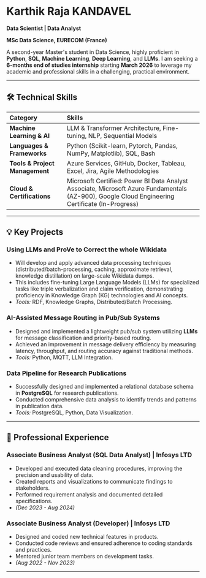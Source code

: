 # Karthik Raja KANDAVEL
**Data Scientist | Data Analyst**

**MSc Data Science, EURECOM (France)**

A second-year Master's student in Data Science, highly proficient in **Python**, **SQL**, **Machine Learning**, **Deep Learning**, and **LLMs**. I am seeking a **6-months end of studies internship** starting **March 2026** to leverage my academic and professional skills in a challenging, practical environment.

---

## 🛠️ Technical Skills

| Category | Skills |
| :--- | :--- |
| **Machine Learning & AI** | LLM & Transformer Architecture, Fine-tuning, NLP, Sequential Models |
| **Languages & Frameworks** | Python (Scikit-learn, Pytorch, Pandas, NumPy, Matplotlib), SQL, Bash |
| **Tools & Project Management** | Azure Services, GitHub, Docker, Tableau, Excel, Jira, Agile Methodologies |
| **Cloud & Certifications** | Microsoft Certified: Power BI Data Analyst Associate, Microsoft Azure Fundamentals (AZ-900), Google Cloud Engineering Certificate (In-Progress) |

---

## 💡 Key Projects

### Using LLMs and ProVe to Correct the whole Wikidata
* Will develop and apply advanced data processing techniques (distributed/batch-processing, caching, approximate retrieval, knowledge distillation) on large-scale Wikidata dumps.
* This includes fine-tuning Large Language Models (LLMs) for specialized tasks like triple verbalization and claim verification, demonstrating proficiency in Knowledge Graph (KG) technologies and AI concepts.
* *Tools:* RDF, Knowledge Graphs, Distributed/Batch Processing.

### AI-Assisted Message Routing in Pub/Sub Systems
* Designed and implemented a lightweight pub/sub system utilizing **LLMs** for message classification and priority-based routing.
* Achieved an improvement in message delivery efficiency by measuring latency, throughput, and routing accuracy against traditional methods.
* *Tools:* Python, MQTT, LLM Integration.

### Data Pipeline for Research Publications
* Successfully designed and implemented a relational database schema in **PostgreSQL** for research publications.
* Conducted comprehensive data analysis to identify trends and patterns in publication data.
* *Tools:* PostgreSQL, Python, Data Visualization.

---

## 💼 Professional Experience

### Associate Business Analyst (SQL Data Analyst) | Infosys LTD
* Developed and executed data cleaning procedures, improving the precision and usability of data.
* Created reports and visualizations to communicate findings to stakeholders.
* Performed requirement analysis and documented detailed specifications.
* *(Dec 2023 - Aug 2024)*

### Associate Business Analyst (Developer) | Infosys LTD
* Designed and coded new technical features in products.
* Conducted code reviews and ensured adherence to coding standards and practices.
* Mentored junior team members on development tasks.
* *(Aug 2022 - Nov 2023)*

---

